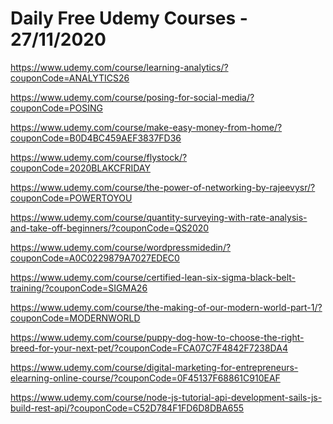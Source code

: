 # Daily Free Udemy Courses - 27/11/2020

https://www.udemy.com/course/learning-analytics/?couponCode=ANALYTICS26
https://www.udemy.com/course/posing-for-social-media/?couponCode=POSING
https://www.udemy.com/course/make-easy-money-from-home/?couponCode=B0D4BC459AEF3837FD36
https://www.udemy.com/course/flystock/?couponCode=2020BLAKCFRIDAY
https://www.udemy.com/course/the-power-of-networking-by-rajeevysr/?couponCode=POWERTOYOU
https://www.udemy.com/course/quantity-surveying-with-rate-analysis-and-take-off-beginners/?couponCode=QS2020
https://www.udemy.com/course/wordpressmidedin/?couponCode=A0C0229879A7027EDEC0
https://www.udemy.com/course/certified-lean-six-sigma-black-belt-training/?couponCode=SIGMA26
https://www.udemy.com/course/the-making-of-our-modern-world-part-1/?couponCode=MODERNWORLD
https://www.udemy.com/course/puppy-dog-how-to-choose-the-right-breed-for-your-next-pet/?couponCode=FCA07C7F4842F7238DA4
https://www.udemy.com/course/digital-marketing-for-entrepreneurs-elearning-online-course/?couponCode=0F45137F68861C910EAF
https://www.udemy.com/course/node-js-tutorial-api-development-sails-js-build-rest-api/?couponCode=C52D784F1FD6D8DBA655
